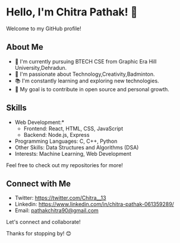 # Hello, I'm Chitra Pathak! 👋

Welcome to my GitHub profile!

## About Me

- 💼 I'm currently pursuing BTECH CSE from Graphic Era Hill University,Dehradun.
- 🌱 I'm passionate about Technology,Creativity,Badminton.
- 📚 I'm constantly learning and exploring new technologies.
- 🎯 My goal is to contribute in open source and personal growth.

## Skills

- Web Development:*
  - Frontend: React, HTML, CSS, JavaScript
  - Backend: Node.js, Express
- Programming Languages: C, C++, Python
- Other Skills: Data Structures and Algorithms (DSA)
- Interests: Machine Learning, Web Development

Feel free to check out my repositories for more!

## Connect with Me

- Twitter: https://twitter.com/Chitra__13
- Linkedin: https://www.linkedin.com/in/chitra-pathak-061359289/
- Email: pathakchitra90@gmail.com
 
Let's connect and collaborate!

Thanks for stopping by! 😊

<!---
githubchitra/githubchitra is a ✨ special ✨ repository because its `README.md` (this file) appears on your GitHub profile.
You can click the Preview link to take a look at your changes.
--->
